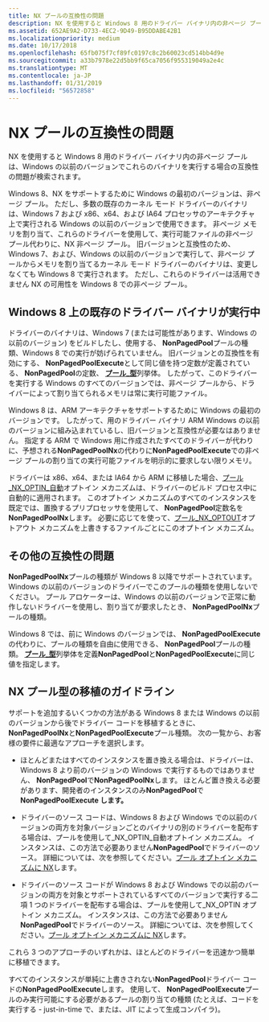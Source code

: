 ```yaml
---
title: NX プールの互換性の問題
description: NX を使用すると Windows 8 用のドライバー バイナリ内の非ページ プールは、Windows の以前のバージョンでこれらのバイナリを実行する場合の互換性の問題が検索されます。
ms.assetid: 652AE9A2-D733-4EC2-9D49-B95DDABE42B1
ms.localizationpriority: medium
ms.date: 10/17/2018
ms.openlocfilehash: 65fb075f7cf89fc0197c8c2b60023cd514bb4d9e
ms.sourcegitcommit: a33b7978e22d5bb9f65ca7056f955319049a2e4c
ms.translationtype: MT
ms.contentlocale: ja-JP
ms.lasthandoff: 01/31/2019
ms.locfileid: "56572858"
---
```

# <a name="nx-pool-compatibility-issues"></a>NX プールの互換性の問題


NX を使用すると Windows 8 用のドライバー バイナリ内の非ページ プールは、Windows の以前のバージョンでこれらのバイナリを実行する場合の互換性の問題が検索されます。

Windows 8、NX をサポートするために Windows の最初のバージョンは、非ページ プール。 ただし、多数の既存のカーネル モード ドライバーのバイナリは、Windows 7 および x86、x64、および IA64 プロセッサのアーキテクチャ上で実行される Windows の以前のバージョンで使用できます。 非ページ メモリを割り当て、これらのドライバーを使用して、実行可能ファイルの非ページ プール代わりに、NX 非ページ プール。 旧バージョンと互換性のため、Windows 7、および、Windows の以前のバージョンで実行して、非ページ プールからメモリを割り当てるカーネル モード ドライバーのバイナリは、変更しなくても Windows 8 で実行されます。 ただし、これらのドライバーは活用できません NX の可用性を Windows 8 での非ページ プール。

## <a name="running-existing-driver-binaries-on-windows8"></a>Windows 8 上の既存のドライバー バイナリが実行中


ドライバーのバイナリは、Windows 7 (または可能性があります、Windows の以前のバージョン) をビルドしたし、使用する、 **NonPagedPool**プールの種類、Windows 8 での実行が妨げられていません。 旧バージョンとの互換性を有効にする、 **NonPagedPoolExecute**として同じ値を持つ定数が定義されている、 **NonPagedPool**の定数、 [**プール\_型**](https://msdn.microsoft.com/library/windows/hardware/ff559707)列挙体。 したがって、このドライバーを実行する Windows のすべてのバージョンでは、非ページ プールから、ドライバーによって割り当てられるメモリは常に実行可能ファイル。

Windows 8 は、ARM アーキテクチャをサポートするために Windows の最初のバージョンです。 したがって、用のドライバー バイナリ ARM Windows の以前のバージョンに組み込まれているし、旧バージョンと互換性が必要なはありません。 指定する ARM で Windows 用に作成されたすべてのドライバーが代わりに、予想される**NonPagedPoolNx**の代わりに**NonPagedPoolExecute**での非ページ プールの割り当ての実行可能ファイルを明示的に要求しない限りメモリ。

ドライバーは x86、x64、または IA64 から ARM に移植した場合、[プール\_NX\_OPTIN\_自動](multiple-binary-opt-in-pool-nx-optin-auto.md)オプトイン メカニズムは、ドライバーのビルド プロセス中に自動的に適用されます。 このオプトイン メカニズムのすべてのインスタンスを既定では、置換するプリプロセッサを使用して、 **NonPagedPool**定数名を**NonPagedPoolNx**します。 必要に応じてを使って、[プール\_NX\_OPTOUT](selective-opt-out-pool-nx-optout.md)オプトアウト メカニズムを上書きするファイルごとにこのオプトイン メカニズム。

## <a name="other-compatibility-issues"></a>その他の互換性の問題


**NonPagedPoolNx**プールの種類が Windows 8 以降でサポートされています。 Windows の以前のバージョンのドライバーでこのプールの種類を使用しないでください。 プール アロケーターは、Windows の以前のバージョンで正常に動作しないドライバーを使用し、割り当てが要求したとき、 **NonPagedPoolNx**プールの種類。

Windows 8 では、前に Windows のバージョンでは、 **NonPagedPoolExecute**の代わりに、プールの種類を自由に使用できる、 **NonPagedPool**プールの種類。 [**プール\_型**](https://msdn.microsoft.com/library/windows/hardware/ff559707)列挙体を定義**NonPagedPool**と**NonPagedPoolExecute**に同じ値を指定します。

## <a name="nx-pool-type-porting-guidelines"></a>NX プール型の移植のガイドライン


サポートを追加するいくつかの方法がある Windows 8 または Windows の以前のバージョンから後でドライバー コードを移植するときに、 **NonPagedPoolNx**と**NonPagedPoolExecute**プール種類。 次の一覧から、お客様の要件に最適なアプローチを選択します。

-   ほとんどまたはすべてのインスタンスを置き換える場合は、ドライバーは、Windows 8 より前のバージョンの Windows で実行するものではありません、 **NonPagedPool**で**NonPagedPoolNx**します。 ほとんど置き換える必要があります、開発者のインスタンスのみ**NonPagedPool**で**NonPagedPoolExecute します。**

-   ドライバーのソース コードは、Windows 8 および Windows での以前のバージョンの両方を対象バージョンごとのバイナリの別のドライバーを配布する場合は、プールを使用して\_NX\_OPTIN\_自動オプトイン メカニズム。 インスタンスは、この方法で必要ありません**NonPagedPool**でドライバーのソース。 詳細については、次を参照してください。[プール オプトイン メカニズムに NX](nx-pool-opt-in-mechanisms.md)します。

-   ドライバーのソース コードが Windows 8 および Windows での以前のバージョンの両方を対象とサポートされているすべてのバージョンで実行する二項 1 つのドライバーを配布する場合は、プールを使用して\_NX\_OPTIN オプトイン メカニズム。 インスタンスは、この方法で必要ありません**NonPagedPool**でドライバーのソース。 詳細については、次を参照してください。[プール オプトイン メカニズムに NX](nx-pool-opt-in-mechanisms.md)します。

これら 3 つのアプローチのいずれかは、ほとんどのドライバーを迅速かつ簡単に移植できます。

すべてのインスタンスが単純に上書きされない**NonPagedPool**ドライバー コードの**NonPagedPoolExecute**します。 使用して、 **NonPagedPoolExecute**プールのみ実行可能にする必要があるプールの割り当ての種類 (たとえば、コードを実行する - just-in-time で、または、JIT によって生成コンパイラ)。

 

 




